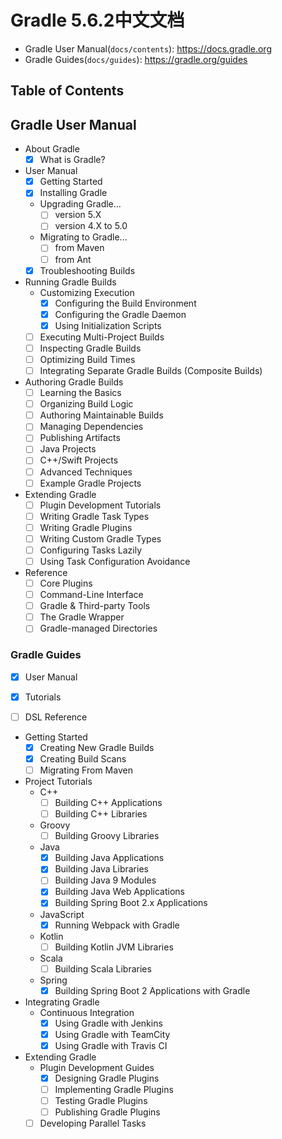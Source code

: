 # Gradle 5.6.2中文文档

- Gradle User Manual(`docs/contents`): https://docs.gradle.org
- Gradle Guides(`docs/guides`): https://gradle.org/guides

## Table of Contents

## Gradle User Manual

- About Gradle
  - [X] What is Gradle?

- User Manual
  - [X] Getting Started
  - [X] Installing Gradle
  - Upgrading Gradle...
    - [ ] version 5.X
    - [ ] version 4.X to 5.0
  - Migrating to Gradle...
    - [ ] from Maven
    - [ ] from Ant
  - [X] Troubleshooting Builds

- Running Gradle Builds
  - Customizing Execution
    - [X] Configuring the Build Environment
    - [X] Configuring the Gradle Daemon
    - [X] Using Initialization Scripts
  - [ ] Executing Multi-Project Builds
  - [ ] Inspecting Gradle Builds
  - [ ] Optimizing Build Times
  - [ ] Integrating Separate Gradle Builds (Composite Builds)

- Authoring Gradle Builds
  - [ ] Learning the Basics
  - [ ] Organizing Build Logic
  - [ ] Authoring Maintainable Builds
  - [ ] Managing Dependencies
  - [ ] Publishing Artifacts
  - [ ] Java Projects
  - [ ] C++/Swift Projects
  - [ ] Advanced Techniques
  - [ ] Example Gradle Projects

- Extending Gradle
  - [ ] Plugin Development Tutorials
  - [ ] Writing Gradle Task Types
  - [ ] Writing Gradle Plugins
  - [ ] Writing Custom Gradle Types
  - [ ] Configuring Tasks Lazily
  - [ ] Using Task Configuration Avoidance

- Reference
  - [ ] Core Plugins
  - [ ] Command-Line Interface
  - [ ] Gradle & Third-party Tools
  - [ ] The Gradle Wrapper
  - [ ] Gradle-managed Directories

### Gradle Guides

- [X] User Manual

- [X] Tutorials

- [ ] DSL Reference

- Getting Started
    - [X] Creating New Gradle Builds
    - [X] Creating Build Scans
    - [ ] Migrating From Maven

- Project Tutorials
    - C++
        - [ ] Building C++ Applications
        - [ ] Building C++ Libraries
    - Groovy
        - [ ] Building Groovy Libraries
    - Java
        - [X] Building Java Applications
        - [X] Building Java Libraries
        - [ ] Building Java 9 Modules
        - [X] Building Java Web Applications
        - [X] Building Spring Boot 2.x Applications
    - JavaScript
        - [X] Running Webpack with Gradle
    - Kotlin
        - [ ] Building Kotlin JVM Libraries
    - Scala
        - [ ] Building Scala Libraries
    -   Spring
        - [X] Building Spring Boot 2 Applications with Gradle

- Integrating Gradle
    - Continuous Integration
        - [X] Using Gradle with Jenkins
        - [X] Using Gradle with TeamCity
        - [X] Using Gradle with Travis CI

- Extending Gradle
    - Plugin Development Guides
        - [X] Designing Gradle Plugins
        - [ ] Implementing Gradle Plugins
        - [ ] Testing Gradle Plugins
        - [ ] Publishing Gradle Plugins
    - [ ] Developing Parallel Tasks
